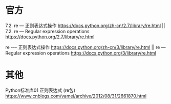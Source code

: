 
# 官方

7.2. re — 正则表达式操作 https://docs.python.org/zh-cn/2.7/library/re.html || 7.2. re — Regular expression operations https://docs.python.org/2.7/library/re.html

re --- 正则表达式操作 https://docs.python.org/zh-cn/3/library/re.html || re — Regular expression operations https://docs.python.org/3/library/re.html

# 其他

Python标准库01 正则表达式 (re包) https://www.cnblogs.com/vamei/archive/2012/08/31/2661870.html
